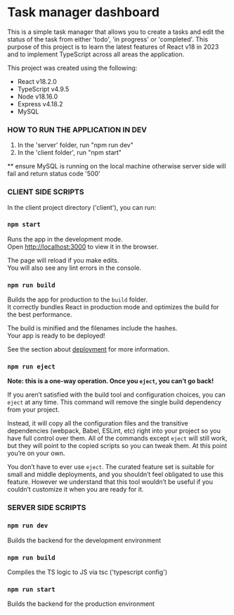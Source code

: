# Task manager dashboard

This is a simple task manager that allows you to create a tasks and edit the status of the task from either 'todo', 'in progress' or 'completed'.
This purpose of this project is to learn the latest features of React v18 in 2023 and to implement TypeScript across all areas the application.

This project was created using the following:

- React v18.2.0
- TypeScript v4.9.5
- Node v18.16.0
- Express v4.18.2
- MySQL

### HOW TO RUN THE APPLICATION IN DEV

1. In the 'server' folder, run "npm run dev"
2. In the 'client folder', run "npm start"

\*\* ensure MySQL is running on the local machine otherwise server side will fail and return status code '500'

### CLIENT SIDE SCRIPTS

In the client project directory ('client'), you can run:

### `npm start`

Runs the app in the development mode.\
Open [http://localhost:3000](http://localhost:3000) to view it in the browser.

The page will reload if you make edits.\
You will also see any lint errors in the console.

### `npm run build`

Builds the app for production to the `build` folder.\
It correctly bundles React in production mode and optimizes the build for the best performance.

The build is minified and the filenames include the hashes.\
Your app is ready to be deployed!

See the section about [deployment](https://facebook.github.io/create-react-app/docs/deployment) for more information.

### `npm run eject`

**Note: this is a one-way operation. Once you `eject`, you can’t go back!**

If you aren’t satisfied with the build tool and configuration choices, you can `eject` at any time. This command will remove the single build dependency from your project.

Instead, it will copy all the configuration files and the transitive dependencies (webpack, Babel, ESLint, etc) right into your project so you have full control over them. All of the commands except `eject` will still work, but they will point to the copied scripts so you can tweak them. At this point you’re on your own.

You don’t have to ever use `eject`. The curated feature set is suitable for small and middle deployments, and you shouldn’t feel obligated to use this feature. However we understand that this tool wouldn’t be useful if you couldn’t customize it when you are ready for it.

### SERVER SIDE SCRIPTS

### `npm run dev`

Builds the backend for the development environment

### `npm run build`

Compiles the TS logic to JS via tsc ('typescript config')

### `npm run start`

Builds the backend for the production environment
